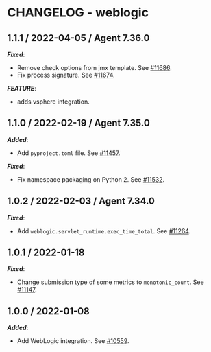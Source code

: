 # CHANGELOG - weblogic

## 1.1.1 / 2022-04-05 / Agent 7.36.0

***Fixed***: 

* Remove check options from jmx template. See [#11686](https://github.com/DataDog/integrations-core/pull/11686).
* Fix process signature. See [#11674](https://github.com/DataDog/integrations-core/pull/11674).

***FEATURE***: 

* adds vsphere integration.


## 1.1.0 / 2022-02-19 / Agent 7.35.0

***Added***: 

* Add `pyproject.toml` file. See [#11457](https://github.com/DataDog/integrations-core/pull/11457).

***Fixed***: 

* Fix namespace packaging on Python 2. See [#11532](https://github.com/DataDog/integrations-core/pull/11532).


## 1.0.2 / 2022-02-03 / Agent 7.34.0

***Fixed***: 

* Add `weblogic.servlet_runtime.exec_time_total`. See [#11264](https://github.com/DataDog/integrations-core/pull/11264).


## 1.0.1 / 2022-01-18

***Fixed***: 

* Change submission type of some metrics to `monotonic_count`. See [#11147](https://github.com/DataDog/integrations-core/pull/11147).


## 1.0.0 / 2022-01-08

***Added***: 

* Add WebLogic integration. See [#10559](https://github.com/DataDog/integrations-core/pull/10559).


